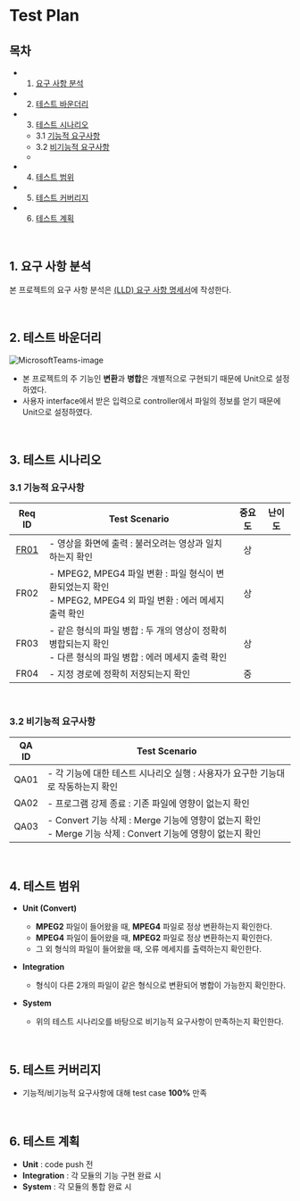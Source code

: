 # Test Plan

## 목차
- 1. [요구 사항 분석](#1-요구-사항-분석)

- 2. [테스트 바운더리](#2-테스트-바운더리)

- 3. [테스트 시나리오](#3-테스트-시나리오)
  - 3.1 [기능적 요구사항](#31-기능적-요구사항)
  - 3.2 [비기능적 요구사항](#32-비기능적-요구사항)
  - 
- 4. [테스트 범위](#4-테스트-범위)

- 5. [테스트 커버리지](#5-테스트-커버리지)

- 6. [테스트 계획](#6-테스트-계획)

<br>

## 1. 요구 사항 분석

본 프로젝트의 요구 사항 분석은 [(LLD) 요구 사항 명세서](LLD#2-아키텍쳐-드라이버)에 작성한다.

<br>

## 2. 테스트 바운더리

![MicrosoftTeams-image](uploads/a2380310f50bbe78600bf3bac174dd0f/MicrosoftTeams-image.png)

- 본 프로젝트의 주 기능인 **변환**과 **병합**은 개별적으로 구현되기 때문에 Unit으로 설정하였다.
- 사용자 interface에서 받은 입력으로 controller에서 파일의 정보를 얻기 때문에 Unit으로 설정하였다.

<br>

## 3. 테스트 시나리오

### 3.1 기능적 요구사항

|Req ID|Test Scenario|중요도|난이도|
|:----:|-------------|:----:|------|
| [FR01](LLD#\[FR01\]-불러오기) |- 영상을 화면에 출력 : 불러오려는 영상과 일치하는지 확인 |상||
| FR02 |- MPEG2, MPEG4 파일 변환 : 파일 형식이 변환되었는지 확인 <br> - MPEG2, MPEG4 외 파일 변환 : 에러 메세지 출력 확인 | 상 ||
| FR03 |- 같은 형식의 파일 병합 : 두 개의 영상이 정확히 병합되는지 확인 <br> - 다른 형식의 파일 병합 : 에러 메세지 출력 확인 | 상 ||
| FR04 |- 지정 경로에 정확히 저장되는지 확인 | 중 ||

<br>

### 3.2 비기능적 요구사항
|QA ID|Test Scenario|
|:----:|-------------|
| QA01 |- 각 기능에 대한 테스트 시나리오 실행 : 사용자가 요구한 기능대로 작동하는지 확인 |
| QA02 |- 프로그램 강제 종료 : 기존 파일에 영향이 없는지 확인 |
| QA03 |- Convert 기능 삭제 : Merge 기능에 영향이 없는지 확인 <br> - Merge 기능 삭제 : Convert 기능에 영향이 없는지 확인 |

<br>

## 4. 테스트 범위

- **Unit (Convert)** 
  - **MPEG2** 파일이 들어왔을 때, **MPEG4** 파일로 정상 변환하는지 확인한다.
  - **MPEG4** 파일이 들어왔을 때, **MPEG2** 파일로 정상 변환하는지 확인한다.
  - 그 외 형식의 파일이 들어왔을 때, 오류 메세지를 출력하는지 확인한다.
 
- **Integration** 
  - 형식이 다른 2개의 파일이 같은 형식으로 변환되어 병합이 가능한지 확인한다.

- **System**
  - 위의 테스트 시나리오를 바탕으로 비기능적 요구사항이 만족하는지 확인한다.

<br>

## 5. 테스트 커버리지

- 기능적/비기능적 요구사항에 대해 test case **100%** 만족

<br>

## 6. 테스트 계획

- **Unit** : code push 전
- **Integration** : 각 모듈의 기능 구현 완료 시
- **System** : 각 모듈의 통합 완료 시
